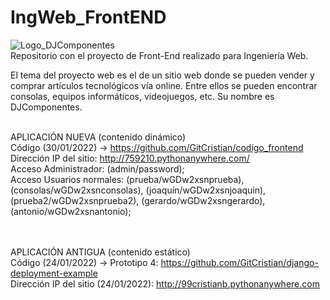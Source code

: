# IngWeb_FrontEND
![Logo_DJComponentes](https://user-images.githubusercontent.com/79966138/150767044-57faab2a-42c8-4adb-9a07-edf66946bc4c.JPG) <br>
Repositorio con el proyecto de Front-End realizado para Ingeniería Web. 

El tema del proyecto web es el de un sitio web donde se pueden vender y comprar artículos tecnológicos vía online. Entre ellos se pueden encontrar consolas, equipos informáticos, videojuegos, etc. Su nombre es DJComponentes.<br><br>

APLICACIÓN NUEVA (contenido dinámico) <br>
Código (30/01/2022) -> https://github.com/GitCristian/codigo_frontend <br>
Dirección IP del sitio: http://759210.pythonanywhere.com/ <br>
Acceso Administrador: (admin/password); <br> 
Acceso Usuarios normales: (prueba/wGDw2xsnprueba), (consolas/wGDw2xsnconsolas), (joaquín/wGDw2xsnjoaquin), (prueba2/wGDw2xsnprueba2), (gerardo/wGDw2xsngerardo), (antonio/wGDw2xsnantonio);
<br><br><br>

APLICACIÓN ANTIGUA (contenido estático) <br>
Código (24/01/2022) -> Prototipo 4: https://github.com/GitCristian/django-deployment-example <br>
Dirección IP del sitio (24/01/2022): http://99cristianb.pythonanywhere.com





